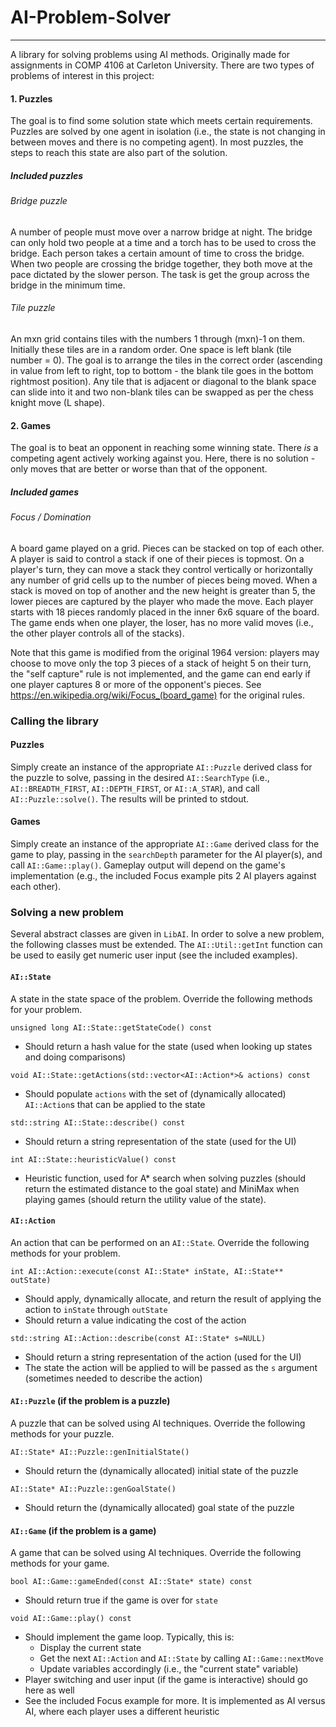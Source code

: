 # AI-Problem-Solver
---
A library for solving problems using AI methods. Originally made for assignments in COMP 4106 at Carleton University. There are two types of problems of interest in this project:

#### 1. Puzzles
The goal is to find some solution state which meets certain requirements. Puzzles are solved by one agent in isolation (i.e., the state is not changing in between moves and there is no competing agent). In most puzzles, the steps to reach this state are also part of the solution.

##### Included puzzles
###### Bridge puzzle
A number of people must move over a narrow bridge at night. The bridge can only hold two people at a time and a torch has to be used to cross the bridge. Each person takes a certain amount of time to cross the bridge. When two people are crossing the bridge together, they both move at the pace dictated by the slower person. The task is get the group across the bridge in the minimum time.

###### Tile puzzle
An mxn grid contains tiles with the numbers 1 through (mxn)-1 on them. Initially these tiles are in a random order. One space is left blank (tile number = 0). The goal is to arrange the tiles in the correct order (ascending in value from left to right, top to bottom - the blank tile goes in the bottom rightmost position). Any tile that is adjacent or diagonal to the blank space can slide into it and two non-blank tiles can be swapped as per the chess knight move (L shape).

#### 2. Games
The goal is to beat an opponent in reaching some winning state. There *is* a competing agent actively working against you. Here, there is no solution - only moves that are better or worse than that of the opponent.

##### Included games
###### Focus / Domination
A board game played on a grid. Pieces can be stacked on top of each other. A player is said to control a stack if one of their pieces is topmost. On a player's turn, they can move a stack they control vertically or horizontally any number of grid cells up to the number of pieces being moved. When a stack is moved on top of another and the new height is greater than 5, the lower pieces are captured by the player who made the move. Each player starts with 18 pieces randomly placed in the inner 6x6 square of the board. The game ends when one player, the loser, has no more valid moves (i.e., the other player controls all of the stacks).

Note that this game is modified from the original 1964 version: players may choose to move only the top 3 pieces of a stack of height 5 on their turn, the "self capture" rule is not implemented, and the game can end early if one player captures 8 or more of the opponent's pieces. See https://en.wikipedia.org/wiki/Focus_(board_game) for the original rules.


### Calling the library
#### Puzzles
Simply create an instance of the appropriate `AI::Puzzle` derived class for the puzzle to solve, passing in the desired `AI::SearchType` (i.e., `AI::BREADTH_FIRST`, `AI::DEPTH_FIRST`, or `AI::A_STAR`), and call `AI::Puzzle::solve()`. The results will be printed to stdout.

#### Games
Simply create an instance of the appropriate `AI::Game` derived class for the game to play, passing in the `searchDepth` parameter for the AI player(s), and call `AI::Game::play()`. Gameplay output will depend on the game's implementation (e.g., the included Focus example pits 2 AI players against each other).


### Solving a new problem
Several abstract classes are given in `LibAI`. In order to solve a new problem, the following classes must be extended. The `AI::Util::getInt` function can be used to easily get numeric user input (see the included examples).

#### `AI::State`
A state in the state space of the problem. Override the following methods for your problem.

`unsigned long AI::State::getStateCode() const`
* Should return a hash value for the state (used when looking up states and doing comparisons)

`void AI::State::getActions(std::vector<AI::Action*>& actions) const`
* Should populate `actions` with the set of (dynamically allocated) `AI::Action`s that can be applied to the state

`std::string AI::State::describe() const`
* Should return a string representation of the state (used for the UI)

`int AI::State::heuristicValue() const`
* Heuristic function, used for A* search when solving puzzles (should return the estimated distance to the goal state) and MiniMax when playing games (should return the utility value of the state).

#### `AI::Action`
An action that can be performed on an `AI::State`. Override the following methods for your problem.

`int AI::Action::execute(const AI::State* inState, AI::State** outState)`
* Should apply, dynamically allocate, and return the result of applying the action to `inState` through `outState`
* Should return a value indicating the cost of the action

`std::string AI::Action::describe(const AI::State* s=NULL)`
* Should return a string representation of the action (used for the UI)
* The state the action will be applied to will be passed as the `s` argument (sometimes needed to describe the action)

#### `AI::Puzzle` (if the problem is a puzzle)
A puzzle that can be solved using AI techniques. Override the following methods for your puzzle.

`AI::State* AI::Puzzle::genInitialState()`
* Should return the (dynamically allocated) initial state of the puzzle

`AI::State* AI::Puzzle::genGoalState()`
* Should return the (dynamically allocated) goal state of the puzzle

#### `AI::Game` (if the problem is a game)
A game that can be solved using AI techniques. Override the following methods for your game.

`bool AI::Game::gameEnded(const AI::State* state) const`
* Should return true if the game is over for `state`

`void AI::Game::play() const`
* Should implement the game loop. Typically, this is:
    * Display the current state
    * Get the next `AI::Action` and `AI::State` by calling `AI::Game::nextMove`
    * Update variables accordingly (i.e., the "current state" variable)
* Player switching and user input (if the game is interactive) should go here as well
* See the included Focus example for more. It is implemented as AI versus AI, where each player uses a different heuristic
